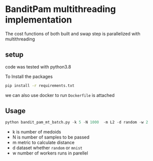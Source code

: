 # BanditPam multithreading implementation

The cost functions of both built and swap step is parallelized with multithreading

## setup

code was tested with python3.8

To Install the packages

```bash
pip install -r requirements.txt
```
we can also use docker to run ```Dockerfile``` is attached

## Usage

```python
python bandit_pam_mt_batch.py -k 5 -N 1000  -m L2 -d random -w 2
```
- k is number of medoids
- N is number of samples to be passed
- m metric to calculate distance
- d dataset whether ```random``` or ```mnist```
- w number of workers runs in parellel